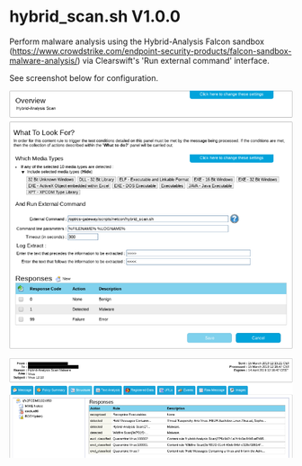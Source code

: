 hybrid_scan.sh V1.0.0
=====================

Perform malware analysis using the Hybrid-Analysis Falcon sandbox (https://www.crowdstrike.com/endpoint-security-products/falcon-sandbox-malware-analysis/) via Clearswift's 'Run external command' interface.

See screenshot below for configuration.

<p align="center">
  <img src="https://raw.githubusercontent.com/netcon-consulting/cs-menu/master/hybrid_scan/images/hybrid.png">
</p>

<p align="center">
  <img src="https://raw.githubusercontent.com/netcon-consulting/cs-menu/master/hybrid_scan/images/result.png">
</p>
